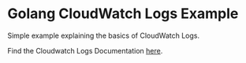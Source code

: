 # Golang CloudWatch Logs Example

Simple example explaining the basics of CloudWatch Logs.

Find the Cloudwatch Logs Documentation [here](https://docs.aws.amazon.com/sdk-for-go/api/service/cloudwatchlogs/).
